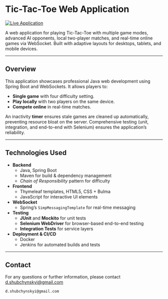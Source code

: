 # Tic-Tac-Toe Web Application

[![Live Application](https://img.shields.io/badge/Live-Application-brightgreen)](https://tic-tac-toe.shubchynskyi.pp.ua)

A web application for playing Tic-Tac-Toe with multiple game modes, advanced AI opponents, local two-player matches, and real-time online games via WebSocket. 
Built with adaptive layouts for desktops, tablets, and mobile devices.

---

## Overview

This application showcases professional Java web development using Spring Boot and WebSockets. It allows players to:

- **Single game** with four difficulty setting.
- **Play locally** with two players on the same device.
- **Compete online** in real-time matches.

An inactivity **timer** ensures stale games are cleaned up automatically, preventing resource bloat on the server. 
Comprehensive testing (unit, integration, and end-to-end with Selenium) ensures the application’s reliability.

---

## Technologies Used

- **Backend**
    - Java, Spring Boot
    - Maven for build & dependency management
    - _Chain of Responsibility_ pattern for difficulty
- **Frontend**
    - Thymeleaf templates, HTML5, CSS + Bulma
    - JavaScript for interactive UI elements
- **WebSocket**
    - Spring’s `SimpMessagingTemplate` for real-time messaging
- **Testing**
    - **JUnit** and **Mockito** for unit tests
    - **Selenium WebDriver** for browser-based end-to-end testing
    - **Integration Tests** for service layers
- **Deployment & CI/CD**
    - Docker
    - Jenkins for automated builds and tests

---

## Contact

For any questions or further information, please contact [d.shubchynskyi@gmail.com](mailto:d.shubchynskyi@gmail.com)
   ```
   d.shubchynskyi@gmail.com
   ```